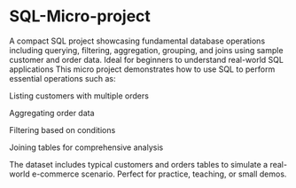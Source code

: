 # SQL-Micro-project
A compact SQL project showcasing fundamental database operations including querying, filtering, aggregation, grouping, and joins using sample customer and order data. Ideal for beginners to understand real-world SQL applications
This micro project demonstrates how to use SQL to perform essential operations such as:

Listing customers with multiple orders

Aggregating order data

Filtering based on conditions

Joining tables for comprehensive analysis

The dataset includes typical customers and orders tables to simulate a real-world e-commerce scenario. Perfect for practice, teaching, or small demos.
